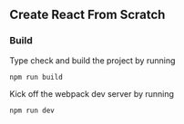 ## Create React From Scratch

### Build

Type check and build the project by running

```
npm run build
```

Kick off the webpack dev server by running

```
npm run dev
```
